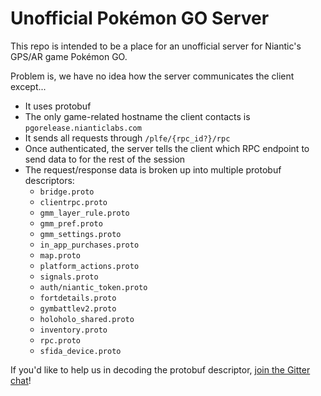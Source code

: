 # Unofficial Pokémon GO Server

This repo is intended to be a place for an unofficial server for Niantic's GPS/AR game Pokémon GO.

Problem is, we have no idea how the server communicates the client except...

- It uses protobuf
- The only game-related hostname the client contacts is `pgorelease.nianticlabs.com`
- It sends all requests through `/plfe/{rpc_id?}/rpc`
- Once authenticated, the server tells the client which RPC endpoint to send data to for the rest of the session
- The request/response data is broken up into multiple protobuf descriptors:
  - `bridge.proto`
  - `clientrpc.proto`
  - `gmm_layer_rule.proto`
  - `gmm_pref.proto`
  - `gmm_settings.proto`
  - `in_app_purchases.proto`
  - `map.proto`
  - `platform_actions.proto`
  - `signals.proto`
  - `auth/niantic_token.proto`
  - `fortdetails.proto`
  - `gymbattlev2.proto`
  - `holoholo_shared.proto`
  - `inventory.proto`
  - `rpc.proto`
  - `sfida_device.proto`

If you'd like to help us in decoding the protobuf descriptor, [join the Gitter chat](https://gitter.im/tjhorner/pokemon-go-server)!
